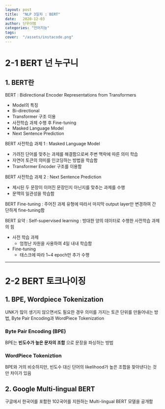 ```yaml
---
layout: post
title:  "NLP 3일차 : BERT"
date:   2020-12-03
author: 단우아범
categories: "언어지능"
tags:	
cover:  "/assets/instacode.png"
---
```


# 2-1 BERT 넌 누구니
## 1. BERT란
 BERT : Bidirectional Encoder Representations from Transformers  
 - Model의 특징
  - Bi-directional
  - Transformer 구조 이용  
 - 사전학습 과제 수행 후 Fine-tuning
  - Masked Language Model
  - Next Sentence Prediction  
  
 BERT 사전학습 과제 1 : Masked Language Model
  - 가려진 단어를 맞추는 과제를 해결함으로써 주변 맥락에 따른 의미 학습
  - 자연어 토큰의 의미를 인코딩하는 방법을 학습함
  - Transformer Encoder 구조를 이용함
  
 BERT 사전학습 과제 2 : Next Sentence Prediction
  - 제시된 두 문장이 이어진 문장인지 아닌지를 맞추는 과제를 수행
  - 문맥의 일관성을 학습함
 
 BERT Fine-tuning : 주어진 과제 유형에 따라서 마지막 output layer만 변경하여 간단하게 fine-tuning함  
 
 BERT 요약 : Self-supervised learning : 방대한 양의 데이터로 수행한 사전학습 과제의 힘
  - 사전 학습 과제
    - 엄청난 자원을 사용하여 4일 내내 학습함
  - Fine-tuning
    - 태스크에 따라 1~4 epoch만 추가 수행
 
---
 
# 2-2 BERT 토크나이징
## 1. BPE, Wordpiece Tokenization
 UNK가 많이 생기지 않으면서도 필요한 경우 의미를 가지는 토큰 단위를 만들어내는 방법, Byte Pair Encoding과 WordPiece Tokenization  
 
### Byte Pair Encoding (BPE)  
 BPE는 __빈도수가 높은 문자의 조합__ 으로 문장을 파싱하는 방법  
### WordPiece Tokeniztion  
 BPE와 거의 비슷하지만, 빈도수 대신 단어의 likelihood가 높은 조합을 찾아낸다는 것만 차이가 있음  


## 2. Google Multi-lingual BERT
 구글에서 한국어를 포함한 102국어를 지원하는 Multi-lingual BERT 모델을 공개함
 
 
